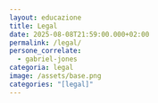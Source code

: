 ```yaml
---
layout: educazione
title: Legal
date: 2025-08-08T21:59:00.000+02:00
permalink: /legal/
persone_correlate:
  - gabriel-jones
categoria: legal
image: /assets/base.png
categories: "[legal]"
---
```

